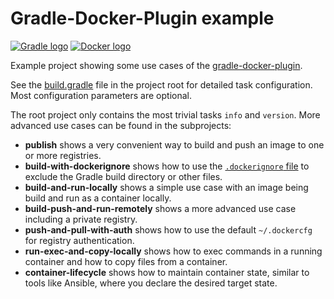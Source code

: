 # Gradle-Docker-Plugin example

[![Gradle logo](https://github.com/gesellix/gradle-docker-plugin-example/raw/main/img/gradle-logo.png)](https://gradle.org/)
[![Docker logo](https://github.com/gesellix/gradle-docker-plugin-example/raw/main/img/docker-logo.png)](https://www.docker.com/)

Example project showing some use cases of the [gradle-docker-plugin](https://github.com/gesellix/gradle-docker-plugin).

See the [build.gradle](https://github.com/gesellix/gradle-docker-plugin-example/blob/main/build.gradle.kts) file in the
project root for detailed task configuration. Most configuration parameters are optional.

The root project only contains the most trivial tasks `info` and `version`. More advanced use cases can be found in the subprojects:

* **publish** shows a very convenient way to build and push an image to one or more registries.
* **build-with-dockerignore** shows how to use the [`.dockerignore` file](https://docs.docker.com/reference/builder/#the-dockerignore-file) to exclude the Gradle build directory or other files.
* **build-and-run-locally** shows a simple use case with an image being build and run as a container locally.
* **build-push-and-run-remotely** shows a more advanced use case including a private registry.
* **push-and-pull-with-auth** shows how to use the default `~/.dockercfg` for registry authentication.
* **run-exec-and-copy-locally** shows how to exec commands in a running container and how to copy files from a container.
* **container-lifecycle** shows how to maintain container state, similar to tools like Ansible, where you declare the desired target state.
